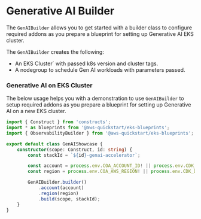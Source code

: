 # Generative AI Builder

The `GenAIBuilder` allows you to get started with a builder class to configure required addons as you prepare a blueprint for setting up Generative AI EKS cluster.

The `GenAIBuilder` creates the following:

- An EKS Cluster` with passed k8s version and cluster tags.
- A nodegroup to schedule Gen AI workloads with parameters passed.

### Generative AI on EKS Cluster

The below usage helps you with a demonstration to use `GenAIBuilder` to setup required addons as you prepare a blueprint for setting up Generative AI on a new EKS cluster.

```typescript
import { Construct } from 'constructs';
import * as blueprints from '@aws-quickstart/eks-blueprints';
import { ObservabilityBuilder } from '@aws-quickstart/eks-blueprints';

export default class GenAIShowcase {
    constructor(scope: Construct, id: string) {
        const stackId = `${id}-genai-accelerator`;

        const account = process.env.COA_ACCOUNT_ID! || process.env.CDK_DEFAULT_ACCOUNT!;
        const region = process.env.COA_AWS_REGION! || process.env.CDK_DEFAULT_REGION!;

        GenAIBuilder.builder()
            .account(account)
            .region(region)
            .build(scope, stackId);
    }
}
```